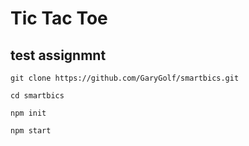 # Tic Tac Toe

## test assignmnt

```
git clone https://github.com/GaryGolf/smartbics.git

cd smartbics

npm init

npm start
```